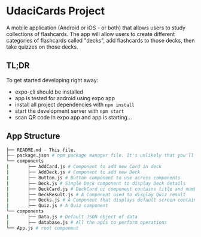 # UdaciCards Project

A mobile application (Android or iOS - or both) that allows users to study collections of flashcards. The app will allow users to create different categories of flashcards called "decks", add flashcards to those decks, then take quizzes on those decks.

## TL;DR

To get started developing right away:

* expo-cli should be installed
* app is tested for android using expo app
* install all project dependencies with `npm install`
* start the development server with `npm start`
* scan QR code in expo app and app is starting...


## App Structure
```bash
├── README.md - This file.
├── package.json # npm package manager file. It's unlikely that you'll need to modify this.
└── components
|       ├── AddCard.js # Component to add new Card in deck
|       ├── AddDeck.js # Component to add new Deck
|       ├── Button.js # Button component to use across components
|       ├── Deck.js # Single Deck component to display Deck details
|       ├── DeckCard.js # DeckCard ui component contains title and numberof cards in deck
|       ├── DeckResult.js # A Component used to display Quiz result
|       ├── Decks.js # A Component that displays default screen contains list of decks
|       ├── Quiz.js # A Quiz component
└── components
|       ├── Data.js # Default JSON object of data
|       ├── database.js # All the apis to perform operations
└── App.js # root component
```
